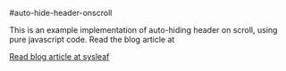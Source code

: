 #auto-hide-header-onscroll

This is an example implementation of auto-hiding header on scroll, using pure javascript code.
Read the blog article at

[Read blog article at sysleaf](https://www.sysleaf.com)
